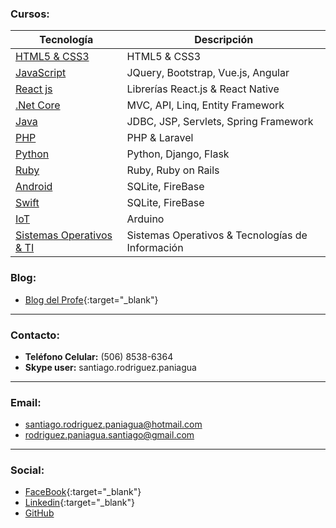 ### Cursos:

| Tecnología              | Descripción                                    | 
| ----------------------- | ---------------------------------------------- | 
| [HTML5 & CSS3](https://profesantiago.github.io/HTMLCSS) | HTML5 & CSS3 |
| [JavaScript](https://profesantiago.github.io/JavaScript)| JQuery, Bootstrap, Vue.js, Angular |
| [React js](https://profesantiago.github.io/React)       | Librerías React.js & React Native |
| [.Net Core](https://profesantiago.github.io/NetCore)    | MVC, API, Linq, Entity Framework |
| [Java](https://profesantiago.github.io/CursoJava)       | JDBC, JSP, Servlets, Spring Framework     |
| [PHP](https://profesantiago.github.io/PHP)              | PHP & Laravel          |
| [Python](https://profesantiago.github.io/Python)        | Python, Django, Flask  |
| [Ruby](https://profesantiago.github.io/Ruby)            | Ruby, Ruby on Rails    |
| [Android](https://profesantiago.github.io/Android)      | SQLite, FireBase       |
| [Swift](https://profesantiago.github.io/Swift)          | SQLite, FireBase       |
| [IoT](https://profesantiago.github.io/IoT)              | Arduino                |
| [Sistemas Operativos & TI](https://profesantiago.github.io/TI-OS)| Sistemas Operativos & Tecnologías de Información      |  


### Blog:
- [Blog del Profe](https://elprofesantiago.blogspot.com/){:target="_blank"} 

------------
###  Contacto:
- **Teléfono Celular:** (506) 8538-6364
- **Skype user:** santiago.rodriguez.paniagua

------------
### Email:
- santiago.rodriguez.paniagua@hotmail.com
- rodriguez.paniagua.santiago@gmail.com

------------
### Social: 
- [FaceBook](https://www.facebook.com/santiago.rodriguez.paniagua){:target="_blank"}
- [Linkedin](https://www.linkedin.com/in/santiago-rodriguez-paniagua/){:target="_blank"}
- [GitHub](https://github.com/ProfeSantiago)
